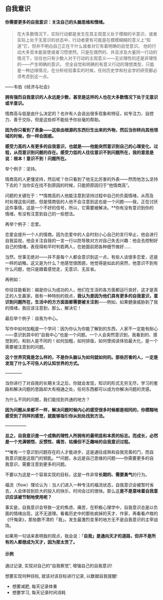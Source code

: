 ## 自我意识

#### 你需要更多的自我意识：关注自己的头脑思维和情绪。

> 在大多数情况下，实际行动都是发生在其主观意义处于模糊的半意识、或者实际上处于无意识的状态中，行动者更有可能是在模模糊糊的意义上“知道”它，但并不明白自己正在干什么或者对它有着明确的自觉意识。 他的行动大多受本能驱使或者习惯使然。只是在偶然的、并且涉及大量同一行动的情况下，往往也只有少数人对于行动的主观意义——无论理性的还是非理性的——产生明确的意识。 完全自觉和明确的有意义行动的理想类型，只能是一种边缘情况，在分析经验事实的时候，任何历史学和社会学的研究都必须考虑到这一点。

——韦伯《经济与社会》

**拥有强烈自我意识的人永远是少数，甚至是这样的人也在大多数情况下处于无意识或半意识。**

情商高与低是由什么决定的？也许有人会说出很多现象和特征，如专注力、自控力、善于交际，但是这些却不能给予你丝毫的帮助。

**因为你只看到了表象——这些由根源的东西衍生出来的外物，然后当你转向其他领域的时候，你一样会困惑。**

**感受力高的人有更多的自我意识，也就是——他能突然意识到自己的心理变化、过程，从而意识到问题的存在。感受力低的人往往意识不到问题所在，我的意思是说：根本！意识不到！问题所在。**

举个例子：坚持。

情商高的人更懂坚持，然后呢？你只看到了他无比厉害的外表——然而他怎么坚持下去的？当你实在找不到原因的时候，只能把原因归于“他情商高”。

问题的关键在于：**情商高的人他能注意到坚持过程中自己的负面情绪，从而及时处理这些问题，但是情商低的人他不会注意到这也是一个问题——我，正在讨厌这件事情，这是一个不好的信号，所以，它需要被解决。**你有没有意识到你的情绪，有没有注意到自己的一些想法。

再举个例子：恋爱。

恋爱会提升一个人的情商。因为恋爱中的人会时刻小心自己的言行举止，他会进行自我监视，他会关注自我的一言一行以防导致对方对自己失去兴趣：他会去控制好自己的情绪，表现得和平时判若两人，在她面前把各种细节做好......

当然，世事无绝对——并不是每个人都会意识到这一点，有些人谈很多恋爱，还是一样的幼稚。这又是为什么？他感觉很困惑，他觉得是如此的突然，他意识不到有什么问题，他只是跟着感觉走，无意识、无反省。

再例如：

你往往能看到：越是你认为成功的人，他们在生活的各方面都运行良好，这才是真正的人生赢家。我有一种特别的观点，**我认为是因为他们具有更多的自我意识，意识到问题所在，生活中的方方面面都需要被关注到**——例如，如果健康威胁到了我的情绪，我应该注意到，那么，解决它！

最后举个例子：自我为中心。

写作中如何加粗是一个学问：因为你认为你能了解到的东西，人家不一定能有耐心——意识到其中的“自我中心”也是一个问题。一个人会突然意识到，我看到的、感觉到的，和别人是不同的！如何加粗，如何排版，如何使阅读体验最大化，是一个需要被注意到的问题。

**这个世界究竟是怎么样的，不是你头脑认为如何就如何的。那些厉害的人，一定是发现了什么不可告人的认知世界的方式。**

————

当你进行了对自我的长期关注之后，你就会发现，知识的形式无穷无尽，学习的套路和解决问题的思路却大有相通之处，任何东西都可以成为你解决问题的灵感。

为什么不同的问题，我们能找到共通的地方？

**因为问题从来都不一样，解决问题时候内心的感受很多时候都是相同的，你模糊地感受到了同样的感觉，就能够指引你从别处找到方法。**

—————



**总之，自我意识是一个成熟的理性人所拥有的最明显和本质的标志。而成长，必然是一个充满顿悟、反惯性、痛苦、枯燥但不乏趣味的自我意识过程。**

**唯有一个意识到问题存在的人才能进步，这是通往成熟和自我完善的门，而自我意识就是这扇门的钥匙。**问题，永远是自己思维的问题——你需要更多的自我意识，需要注意到更多的问题。

不要以为这是一个容易实现的目标，这是一件非常**长期的、需要勇气**的行为。



福流（flow）理论认为：当人们进入一种专注的福流状态，自我意识会被暂时省去，人会体验到巨大的投入的快乐，时间会过的很快。那么这**是不是意味着自我意识应该被节制地使用呢？**

事实是，自我意识会导致一定的焦虑、痛苦，在积极心理学中，自我意识总是以负面的情绪出现，这不无道理。看看历史中的那些疯掉的天才、作家，再看看卢梭的《忏悔录》，那些数不清的「我」。发生最激烈变革的地方无不是自我意识的主宰战场。

如果用一句话来表明我的观点，我会说：「**自我」是通向天才的道路，但并不是所有的人都想成为天才，因为那太苦了。**

#### 示例

通过记录, 实现对自己的“自我察觉”, 增强自己的自我意识!

想要实现何种目标, 就该对该目标进行记录, 以数据自我提醒!

- 想要减肥, 每天记录体重
- 想要学习, 每天记录时间消耗